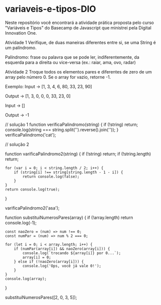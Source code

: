 # variaveis-e-tipos-DIO

Neste repositório você encontrará a atividade prática proposta pelo curso "Variáveis e Tipos" do Basecamp de Javascript que ministrei pela Digital Innovation One.

Atividade 1
Verifique, de duas maneiras diferentes entre si, se uma String é um palíndromo.

Palíndromo: frase ou palavra que se pode ler, indiferentemente, da esquerda para a direita ou vice-versa (ex.: raiar, ama, ovo, radar)

Atividade 2
Troque todos os elementos pares e diferentes de zero de um array pelo número 0. Se o array for vazio, retorne -1.

Exemplo: Input -> [1, 3, 4, 6, 80, 33, 23, 90]

Output -> [1, 3, 0, 0, 0, 33, 23, 0]

Input -> []

Output -> -1


// solução 1
function verificaPalindromo(string) {
	if (!string) return;
	console.log(string === string.split('').reverse().join(''));
}
verificaPalindromo('cat');

// solução 2

function varificaPalindromo2(string) {
	if (!string) return;
	if (!string.length) return;

	for (var i = 0; i < string.length / 2; i++) {
		if (string[i] !== string[string.length - 1 - i]) {
			return console.log(false);
		}
	}
	return console.log(true);
}

varificaPalindromo2('asa');





function substituiNumerosPares(array) {
	if (!array.length) return console.log(-1);

	const naoZero = (num) => num !== 0;
	const numPar = (num) => num % 2 === 0;

	for (let i = 0; i < array.length; i++) {
		if (numPar(array[i]) && naoZero(array[i])) {
			console.log(`trocando ${array[i]} por 0...`);
			array[i] = 0;
		} else if (!naoZero(array[i])) {
			console.log('Ops, você já vale 0!');
		}
	}
	console.log(array);
}

substituiNumerosPares([2, 0, 3, 5]);
